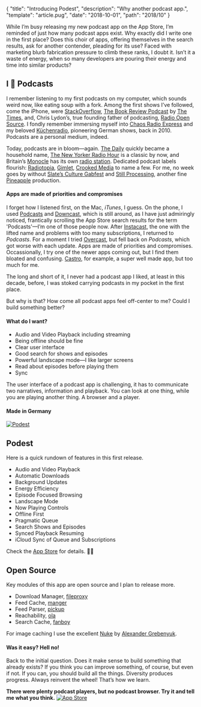 {
  "title": "Introducing Podest",
  "description": "Why another podcast app.",
  "template": "article.pug",
  "date": "2018-10-01",
  "path": "2018/10"
}

While I’m busy releasing my new podcast app on the App Store, I’m reminded of just how many podcast apps exist. Why exactly did I write one in the first place? Does this choir of apps, offering themselves in the search results, ask for another contender, pleading for its use? Faced with marketing blurb fabrication pressure to climb these ranks, I doubt it. Isn’t it a waste of energy, when so many developers are pouring their energy and time into similar products?

## I 💜 Podcasts

I remember listening to my first podcasts on my computer, which sounds weird now, like eating soup with a fork. Among the first shows I’ve followed, come the iPhone, were [StackOverflow](https://stackoverflow.blog/2008/04/17/podcast-1/), [The Book Review Podcast](https://www.nytimes.com/column/book-review-podcast) by [The Times](https://www.nytimes.com), and, Chris Lydon’s, true founding father of podcasting, [Radio Open Source](http://radioopensource.org). I fondly remember immersing myself into [Chaos Radio Express](https://cre.fm) and my beloved [Küchenradio](https://www.kuechenstud.io/kuechenradio/), pioneering German shows, back in 2010. Podcasts are a personal medium, indeed.

Today, podcasts are in bloom—again. [The Daily](https://www.nytimes.com/podcasts/the-daily) quickly became a household name, [The New Yorker Radio Hour](https://www.newyorker.com/podcast/the-new-yorker-radio-hour) is a classic by now, and Britain’s [Monocle](https://monocle.com) has its own [radio station](https://monocle.com/radio/). Dedicated podcast labels flourish: [Radiotopia](https://www.radiotopia.fm), [Gimlet](https://www.gimletmedia.com), [Crooked Media](https://crooked.com) to name a few. For me, no week goes by without [Slate’s Culture Gabfest](http://www.slate.com/articles/podcasts/culturegabfest.html) and [Still Processing](https://www.nytimes.com/podcasts/still-processing), another fine [Pineapple](http://pineapple.fm) production.

#### Apps are made of priorities and compromises

I forget how I listened first, on the Mac, *iTunes*, I guess. On the phone, I used [Podcasts](https://itunes.apple.com/us/app/podcasts/id525463029) and [Downcast](https://itunes.apple.com/us/app/downcast/id393858566), which is still around, as I have just admiringly noticed, frantically scrolling the App Store search results for the term 'Podcasts'—I’m one of those people now. After [Instacast](https://itunes.apple.com/us/app/instacast-core/id108386833), the one with the lifted name and problems with too many subscriptions, I returned to *Podcasts*. For a moment I tried [Overcast](https://overcast.fm), but fell back on *Podcasts*, which got worse with each update. Apps are made of priorities and compromises. Occassionally, I try one of the newer apps coming out, but I find them bloated and confusing. [Castro](https://itunes.apple.com/us/app/castro-podcasts/id1080840241), for example, a super well made app, but too much for me.

The long and short of it, I never had a podcast app I liked, at least in this decade, before, I was stoked carrying podcasts in my pocket in the first place.

But why is that? How come all podcast apps feel off-center to me? Could I build something better?

#### What do I want?

- Audio and Video Playback including streaming
- Being offline should be fine
- Clear user interface
- Good search for shows and episodes
- Powerful landscape mode—I like larger screens
- Read about episodes before playing them
- Sync

The user interface of a podcast app is challenging, it has to communicate two narratives, information and playback. You can look at one thing, while you are playing another thing. A browser and a player.

#### Made in Germany

[![Podest](/img/podest.svg "Podest App Icon")](https://itunes.apple.com/us/app/podest/id794983364)

## Podest

Here is a quick rundown of features in this first release.

- Audio and Video Playback
- Automatic Downloads
- Background Updates
- Energy Efficiency
- Episode Focused Browsing
- Landscape Mode
- Now Playing Controls
- Offline First
- Pragmatic Queue
- Search Shows and Episodes
- Synced Playback Resuming
- iCloud Sync of Queue and Subscriptions

Check the [App Store](https://itunes.apple.com/us/app/podest/id794983364) for details. 🤗🎉

## Open Source

Key modules of this app are open source and I plan to release more.

- Download Manager, [fileproxy](https://github.com/michaelnisi/fileproxy)
- Feed Cache, [manger](https://github.com/michaelnisi/manger)
- Feed Parser, [pickup](https://github.com/michaelnisi/pickup)
- Reachability, [ola](https://github.com/michaelnisi/ola)
- Search Cache, [fanboy](https://github.com/michaelnisi/fanboy)

For image caching I use the excellent [Nuke](https://github.com/kean/Nuke) by [Alexander Grebenyuk](https://kean.github.io).

#### Was it easy? Hell no!

Back to the initial question. Does it make sense to build something that already exists? If you think you can improve something, of course, but even if not. If you can, you should build all the things. Diversity produces progress. Always reinvent the wheel! That’s how we learn.

**There were plenty podcast players, but no podcast browser. Try it and tell me what you think.**
[![App Store](/img/app_store.svg "App Store Badge")](https://itunes.apple.com/us/app/podest/id794983364)
